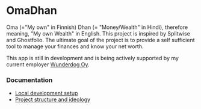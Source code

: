 # OmaDhan

Oma (="My own" in Finnish) Dhan (= "Money/Wealth" in Hindi), therefore meaning, "My own Wealth" in English.
This project is inspired by Splitwise and Ghostfolio.
The ultimate goal of the project is to provide a self sufficient tool to manage your finances and know your net worth.

This app is still in development and is being actively supported by my current employer [Wunderdog Oy](https://wunderdog.io).

### Documentation
- [Local development setup](docs/local_development_setup.md)
- [Project structure and ideology](docs/project-structure-and-ideology.md)